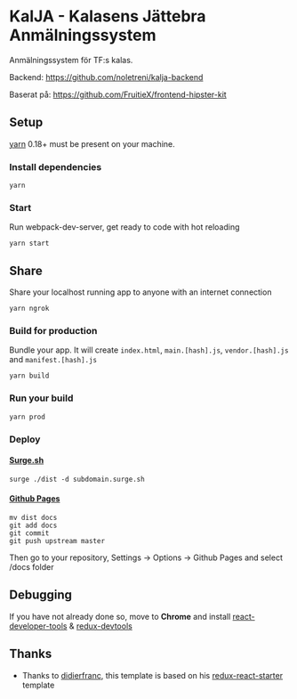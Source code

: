 # KalJA - Kalasens Jättebra Anmälningssystem

Anmälningssystem för TF:s kalas.

Backend: https://github.com/noletreni/kalja-backend

Baserat på: https://github.com/FruitieX/frontend-hipster-kit

## Setup

[yarn](https://github.com/yarnpkg/yarn) 0.18+ must be present on your machine.

### Install dependencies
```
yarn
```

### Start

Run webpack-dev-server, get ready to code with hot reloading
```
yarn start
```

## Share

Share your localhost running app to anyone with an internet connection
```
yarn ngrok
```

### Build for production

Bundle your app. It will create `index.html`, `main.[hash].js`, `vendor.[hash].js` and `manifest.[hash].js`
```
yarn build
```

### Run your build
```
yarn prod
```

### Deploy

#### [Surge.sh](http://surge.sh)
```
surge ./dist -d subdomain.surge.sh
```

#### [Github Pages](https://help.github.com/articles/configuring-a-publishing-source-for-github-pages/)
```
mv dist docs
git add docs
git commit
git push upstream master
```

Then go to your repository, Settings -> Options -> Github Pages and select /docs folder

## Debugging

If you have not already done so, move to **Chrome** and install [react-developer-tools](https://chrome.google.com/webstore/detail/react-developer-tools/fmkadmapgofadopljbjfkapdkoienihi) & [redux-devtools](https://chrome.google.com/webstore/detail/redux-devtools/lmhkpmbekcpmknklioeibfkpmmfibljd)

## Thanks

* Thanks to [didierfranc](https://github.com/didierfranc),
  this template is based on his
  [redux-react-starter](https://github.com/didierfranc/redux-react-starter)
  template

